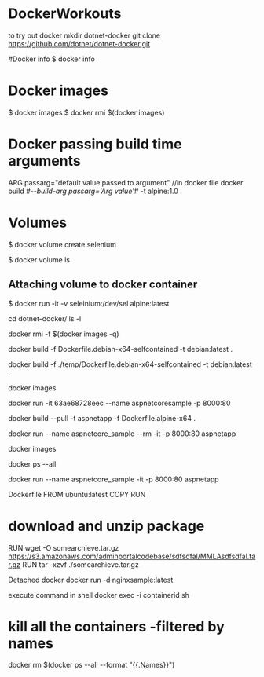 # DockerWorkouts #
to try out docker
mkdir dotnet-docker
git clone https://github.com/dotnet/dotnet-docker.git

#Docker info
$ docker info

# Docker images #
$ docker images
$ docker rmi $(docker images)

# Docker passing build time arguments
ARG passarg="default value passed to argument" //in docker file
docker build #*--build-arg passarg='Arg value'*# -t alpine:1.0 .


# Volumes #

$ docker volume create selenium

$ docker volume ls

## Attaching volume to docker container ##
$ docker run -it -v seleinium:/dev/sel alpine:latest


cd dotnet-docker/
ls -l

docker rmi -f $(docker images -q)

docker build -f Dockerfile.debian-x64-selfcontained -t debian:latest .

docker build -f ./temp/Dockerfile.debian-x64-selfcontained -t debian:latest .

docker images

docker run -it 63ae68728eec --name aspnetcoresample -p 8000:80

docker build --pull -t aspnetapp -f Dockerfile.alpine-x64 .

docker run --name aspnetcore_sample --rm -it -p 8000:80 aspnetapp

docker images

docker ps --all

docker run --name aspnetcore_sample -it -p 8000:80 aspnetapp


Dockerfile
FROM ubuntu:latest
COPY
RUN

# download and unzip package
RUN wget -O somearchieve.tar.gz https://s3.amazonaws.com/adminportalcodebase/sdfsdfal/MMLAsdfsdfal.tar.gz
RUN tar -xzvf ./somearchieve.tar.gz

Detached docker 
docker run -d nginxsample:latest



execute command in shell
docker exec -i containerid sh

# kill all the containers -filtered by names #
docker rm $(docker ps --all --format "{{.Names}}")
